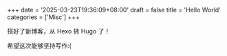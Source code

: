 +++
date = '2025-03-23T19:36:09+08:00'
draft = false
title = 'Hello World'
categories = ['Misc']
+++

搭好了新博客，从 Hexo 转 Hugo 了！

希望这次能够坚持写作:(
